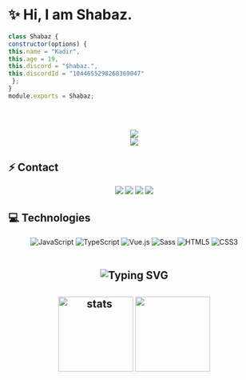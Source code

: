 # ✨ Hi, I am Shabaz.

 ```js
class Shabaz {
constructor(options) {
this.name = "Kadir",
this.age = 19,
this.discord = "$habaz.",
this.discordId = "1044655298268369047"
  };
}
module.exports = Shabaz;
```

<h2 align="center">

  <p align=center>
    <img src="https://github-widgetbox.vercel.app/api/profile?username=Shabaz&data=followers,repositories,stars,commits&theme=darkmode" alt="">
  </p>
</a>
<h2 align="center">
<img src="https://komarev.com/ghpvc/?username=Shabaz&color=dc143c"/>
</div>

<div align="center">
    <a href="https://discord.com/users/1044655298268369047" title="Discord Profile"><img src="https://lanyard.cnrad.dev/api/1044655298268369047"></a>
</div>

## ⚡ Contact

<div align="center">
    <a href="https://discord.com/users/1044655298268369047" target="_blank"><img src="https://github.com/shabaztheunbeaten/Shabaz/assets/141675367/dfc9ce3f-58ba-4774-b027-8e7fb8202f2d"></a>
    <a align="center" href="https://www.instagram.com/hasanxr_" target"blank_"><img src="https://img.shields.io/badge/INSTAGRAM%20-DC3175.svg?&style=for-the-badge&logo=instagram&logoColor=white"></a>
    <a href="https://github.com/shabaztheunbeaten" target="_blank"><img src="https://shields.io/badge/github?&style=for-the-badge&logo=github"></a>
    <a href="https://discord.gg/" target="_blank"><img src="https://shields.io/badge/Discord Sunucum-111111.svg?&style=for-the-badge"></a>
    </div>

## 💻 Technologies

<div align="center">
    <img alt="JavaScript" align="center" src="https://img.shields.io/badge/-Javascript-edb200?style=flat-square&logo=javascript&logoColor=white"/>
    <img alt="TypeScript" align="center" src="https://img.shields.io/badge/-Typescript-007acc?style=flat-square&logo=typescript&logoColor=white"/>
    <img alt="Vue.js" align="center" src="https://img.shields.io/badge/-Vue.js-41B883?style=flat-square&logo=vue.js&logoColor=white"/>
    <img alt="Sass" align="center" src="https://img.shields.io/badge/-Sass-CC6699?style=flat-square&logo=sass&logoColor=white"/>
    <img alt="HTML5" align="center" src="https://img.shields.io/badge/-HTML5-E34F26?style=flat-square&logo=html5&logoColor=white"/>
    <img alt="CSS3" align="center" src="https://img.shields.io/badge/-CSS3-264de4?style=flat-square&logo=css3&logoColor=white"/>
</div>

</br>

<h2 align="center"><img src="https://readme-typing-svg.herokuapp.com?font=Pacifico&pause=1000&color=F0FF32&background=69FF2000&center=true&repeat=false&vCenter=true&width=435&lines=Profile+Stat's" alt="Typing SVG" /></h2>
<h2 align="center">
   <img src="https://github-readme-stats.vercel.app/api?username=$habaz&count_private=true&show_icons=true&theme=midnight-purple&hide_border=true" width="%150" height="150px" alt="stats" align="center" />
   <img src="https://github-readme-stats.vercel.app/api/top-langs/?username=Arescim&layout=compact&show_icons=true&theme=midnight-purple&hide_border=true"width="%100" height="150px" align="center" />
